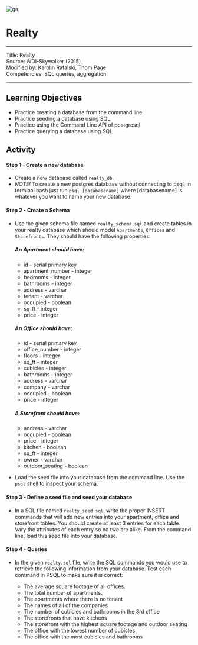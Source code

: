 ![ga](/ga_cog.png)

# Realty

---
Title: Realty <br>
Source: WDI-Skywalker (2015)<br>
Modified by: Karolin Rafalski, Thom Page <br>
Competencies: SQL queries, aggregation

---

## Learning Objectives

- Practice creating a database from the command line
- Practice seeding a database using SQL
- Practice using the Command Line API of postgresql
- Practice querying a database using SQL

## Activity

#### Step 1 - Create a new database
  - Create a new database called `realty_db`.
  - _NOTE!_ To create a new postgres database without connecting to psql, in terminal bash just run `psql [databasename]` where [databasename] is whatever you want to name your new database.

#### Step 2 - Create a Schema

  - Use the given schema file named `realty_schema.sql` and create tables in your realty database which should model `Apartments`, `Offices` and `Storefronts`. They should have the following properties:

    ##### An Apartment should have:
      - id - serial primary key
      - apartment_number - integer
      - bedrooms - integer
      - bathrooms - integer
      - address - varchar
      - tenant - varchar
      - occupied - boolean
      - sq_ft - integer
      - price - integer

    ##### An Office should have:
      - id - serial primary key
      - office_number - integer
      - floors - integer
      - sq_ft - integer
      - cubicles - integer
      - bathrooms - integer
      - address - varchar
      - company - varchar
      - occupied - boolean
      - price - integer

    ##### A Storefront should have:

      - address - varchar
      - occupied - boolean
      - price - integer
      - kitchen - boolean
      - sq_ft - integer
      - owner - varchar
      - outdoor_seating - boolean

  - Load the seed file into your database from the command line. Use the `psql` shell to inspect your schema.


#### Step 3 - Define a seed file and seed your database

 - In a SQL file named `realty_seed.sql`, write the proper INSERT commands that will add new entries into your apartment, office and storefront tables. You should create at least 3 entries for each table. Vary the attributes of each entry so no two are alike. From the command line, load this seed file into your database.


#### Step 4 - Queries

  - In the given `realty.sql` file, write the SQL commands you would use to retrieve the following information from your database. Test each command in PSQL to make sure it is correct:

      - The average square footage of all offices.
      - The total number of apartments.
      - The apartments where there is no tenant
      - The names of all of the companies
      - The number of cubicles and bathrooms in the 3rd office
      - The storefronts that have kitchens
      - The storefront with the highest square footage and outdoor seating
      - The office with the lowest number of cubicles
      - The office with the most cubicles and bathrooms

